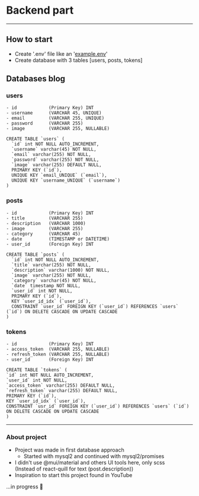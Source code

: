 # Backend part

***

## How to start
* Create '.env' file like an '[example.env](example.env)'
* Create database with 3 tables [users, posts, tokens]


## Databases blog
  ### users
    - id            (Primary Key) INT
    - username      (VARCHAR 45, UNIQUE)
    - email         (VARCHAR 255, UNIQUE)
    - password      (VARCHAR 255)
    - image         (VARCHAR 255, NULLABLE)
```
CREATE TABLE `users` (
  `id` int NOT NULL AUTO_INCREMENT,
  `username` varchar(45) NOT NULL,
  `email` varchar(255) NOT NULL,
  `password` varchar(255) NOT NULL,
  `image` varchar(255) DEFAULT NULL,
  PRIMARY KEY (`id`),
  UNIQUE KEY `email_UNIQUE` (`email`),
  UNIQUE KEY `username_UNIQUE` (`username`)
)
```
### posts
    - id            (Primary Key) INT
    - title         (VARCHAR 255)
    - description   (VARCHAR 1000)
    - image         (VARCHAR 255)
    - category      (VARCHAR 45)
    - date          (TIMESTAMP or DATETIME)
    - user_id       (Foreign Key) INT
```
CREATE TABLE `posts` (
  `id` int NOT NULL AUTO_INCREMENT,
  `title` varchar(255) NOT NULL,
  `description` varchar(1000) NOT NULL,
  `image` varchar(255) NOT NULL,
  `category` varchar(45) NOT NULL,
  `date` timestamp NOT NULL,
  `user_id` int NOT NULL,
  PRIMARY KEY (`id`),
  KEY `user_id_idx` (`user_id`),
  CONSTRAINT `user_id` FOREIGN KEY (`user_id`) REFERENCES `users` (`id`) ON DELETE CASCADE ON UPDATE CASCADE
)
```
### tokens
    - id            (Primary Key) INT
    - access_token  (VARCHAR 255, NULLABLE)
    - refresh_token (VARCHAR 255, NULLABLE)
    - user_id       (Foreign Key) INT
```
CREATE TABLE `tokens` (
`id` int NOT NULL AUTO_INCREMENT,
`user_id` int NOT NULL,
`access_token` varchar(255) DEFAULT NULL,
`refresh_token` varchar(255) DEFAULT NULL,
PRIMARY KEY (`id`),
KEY `user_id_idx` (`user_id`),
CONSTRAINT `usr_id` FOREIGN KEY (`user_id`) REFERENCES `users` (`id`) ON DELETE CASCADE ON UPDATE CASCADE
)
```
***
### About project
* Project was made in first database approach
  * Started with mysql2 and continued with mysql2/promises
* I didn't use @mui/material and others UI tools here, only scss
  <br />(Instead of react-quill for text (post.description))
* Inspiration to start this project found in YouTube

...in progress
🙂
